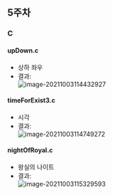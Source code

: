 ## 5주차
### C

#### upDown.c
- 상하 좌우
- 결과:  
![image-20211003114432927](C:\Users\ji970\AppData\Roaming\Typora\typora-user-images\image-20211003114432927.png)  



#### timeForExist3.c

- 시각  
- 결과:  
![image-20211003114749272](C:\Users\ji970\AppData\Roaming\Typora\typora-user-images\image-20211003114749272.png)  



#### nightOfRoyal.c

- 왕실의 나이트   
- 결과:  
![image-20211003115329593](C:\Users\ji970\AppData\Roaming\Typora\typora-user-images\image-20211003115329593.png)  
